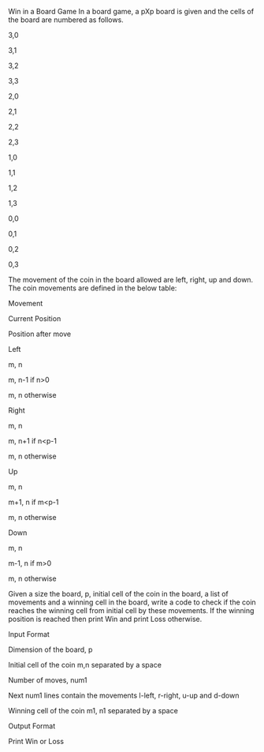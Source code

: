 Win in a Board Game
In a board game, a pXp board is given and the cells of the board are numbered as follows.

 

3,0

3,1

3,2

3,3

2,0

2,1

2,2

2,3

1,0

1,1

1,2

1,3

0,0

0,1

0,2

0,3

The movement of the coin in the board allowed are left, right, up and down. The coin movements are defined in the below table:

Movement

Current Position

Position after move

Left

m, n

m, n-1 if n>0

m, n otherwise

Right

m, n

m, n+1 if n<p-1

m, n otherwise

Up

m, n

m+1, n if m<p-1

m, n otherwise

Down

m, n

m-1, n if m>0

m, n otherwise

Given a size the board, p, initial cell of the coin in the board, a list of movements and a winning cell in the board, write a code to check if the coin reaches the winning cell from initial cell by these movements. If the winning position is reached then print Win and print Loss otherwise.

Input Format

Dimension of the board, p

Initial cell of the coin m,n separated by a space

Number of moves, num1

Next num1 lines contain the movements l-left, r-right, u-up and d-down

Winning cell of the coin m1, n1 separated by a space

Output Format

Print Win or Loss

